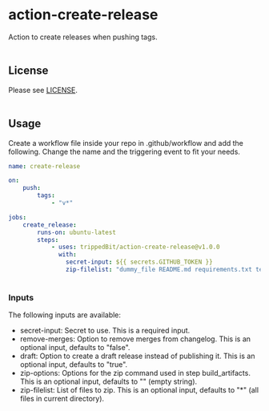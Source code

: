 # action-create-release
Action to create releases when pushing tags.
<br><br>
## License
Please see [LICENSE](LICENSE).
<br><br>
## Usage
Create a workflow file inside your repo in .github/workflow and add the following.
Change the name and the triggering event to fit your needs.
```yml
name: create-release

on:
    push:
        tags:
            - "v*"

jobs:
    create_release:
        runs-on: ubuntu-latest
        steps:
            - uses: trippedBit/action-create-release@v1.0.0
              with:
                secret-input: ${{ secrets.GITHUB_TOKEN }}
                zip-filelist: "dummy_file README.md requirements.txt tests/test_unit.py"
  
```
### Inputs
The following inputs are available:
* secret-input: Secret to use. This is a required input.
* remove-merges: Option to remove merges from changelog. This is an optional input, defaults to "false".
* draft: Option to create a draft release instead of publishing it. This is an optional input, defaults to "true".
* zip-options: Options for the zip command used in step build_artifacts. This is an optional input, defaults to "" (empty string).
* zip-filelist: List of files to zip. This is an optional input, defaults to "*" (all files in current directory).

